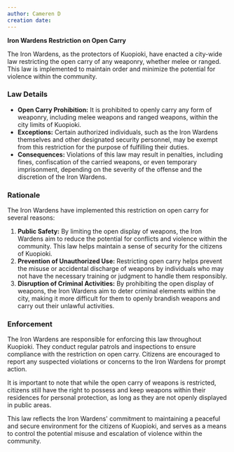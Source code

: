 ```yaml
---
author: Cameren D
creation date: 
---
```

**Iron Wardens Restriction on Open Carry**

The Iron Wardens, as the protectors of Kuopioki, have enacted a city-wide law restricting the open carry of any weaponry, whether melee or ranged. This law is implemented to maintain order and minimize the potential for violence within the community.

### Law Details

-   **Open Carry Prohibition:** It is prohibited to openly carry any form of weaponry, including melee weapons and ranged weapons, within the city limits of Kuopioki.
-   **Exceptions:** Certain authorized individuals, such as the Iron Wardens themselves and other designated security personnel, may be exempt from this restriction for the purpose of fulfilling their duties.
-   **Consequences:** Violations of this law may result in penalties, including fines, confiscation of the carried weapons, or even temporary imprisonment, depending on the severity of the offense and the discretion of the Iron Wardens.

### Rationale

The Iron Wardens have implemented this restriction on open carry for several reasons:

1.  **Public Safety:** By limiting the open display of weapons, the Iron Wardens aim to reduce the potential for conflicts and violence within the community. This law helps maintain a sense of security for the citizens of Kuopioki.
2.  **Prevention of Unauthorized Use:** Restricting open carry helps prevent the misuse or accidental discharge of weapons by individuals who may not have the necessary training or judgment to handle them responsibly.
3.  **Disruption of Criminal Activities:** By prohibiting the open display of weapons, the Iron Wardens aim to deter criminal elements within the city, making it more difficult for them to openly brandish weapons and carry out their unlawful activities.

### Enforcement

The Iron Wardens are responsible for enforcing this law throughout Kuopioki. They conduct regular patrols and inspections to ensure compliance with the restriction on open carry. Citizens are encouraged to report any suspected violations or concerns to the Iron Wardens for prompt action.

It is important to note that while the open carry of weapons is restricted, citizens still have the right to possess and keep weapons within their residences for personal protection, as long as they are not openly displayed in public areas.

This law reflects the Iron Wardens' commitment to maintaining a peaceful and secure environment for the citizens of Kuopioki, and serves as a means to control the potential misuse and escalation of violence within the community.